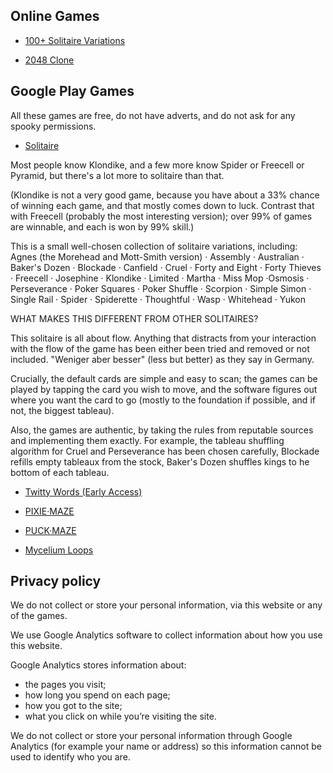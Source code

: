 
## Online Games

* [100+ Solitaire Variations](https://oddstream.games/Solitaire/index.html)

* [2048 Clone](https://oddstream.games/Soltz/index.html)

## Google Play Games

All these games are free, do not have adverts, and do not ask for any spooky permissions.

* [Solitaire](https://play.google.com/store/apps/details?id=com.oddstream.solitaire)

Most people know Klondike, and a few more know Spider or Freecell or Pyramid, but there's a lot more to solitaire than that.

(Klondike is not a very good game, because you have about a 33% chance of winning each game, and that mostly comes down to luck. Contrast that with Freecell (probably the most interesting version); over 99% of games are winnable, and each is won by 99% skill.)

This is a small well-chosen collection of solitaire variations, including: Agnes (the Morehead and Mott-Smith version) · Assembly · Australian · Baker's Dozen · Blockade · Canfield · Cruel · Forty and Eight · Forty Thieves · Freecell · Josephine · Klondike · Limited · Martha · Miss Mop ·Osmosis · Perseverance · Poker Squares · Poker Shuffle · Scorpion · Simple Simon · Single Rail · Spider · Spiderette · Thoughtful · Wasp · Whitehead · Yukon

WHAT MAKES THIS DIFFERENT FROM OTHER SOLITAIRES?

This solitaire is all about flow. Anything that distracts from your interaction with the flow of the game has been either been tried and removed or not included. "Weniger aber besser" (less but better) as they say in Germany.

Crucially, the default cards are simple and easy to scan; the games can be played by tapping the card you wish to move, and the software figures out where you want the card to go (mostly to the foundation if possible, and if not, the biggest tableau).

Also, the games are authentic, by taking the rules from reputable sources and implementing them exactly. For example, the tableau shuffling algorithm for Cruel and Perseverance has been chosen carefully, Blockade refills empty tableaux from the stock, Baker's Dozen shuffles kings to he bottom of each tableau.

* [Twitty Words (Early Access)](https://play.google.com/store/apps/details?id=com.oddstream.twitty)

* [PIXIE·MAZE](https://play.google.com/store/apps/details?id=com.oddstream.PixieMaze)

* [PUCK·MAZE](https://play.google.com/store/apps/details?id=com.oddstream.puckmaze)

* [Mycelium Loops](https://play.google.com/store/apps/details?id=com.oddstream.mycelium)

## Privacy policy

We do not collect or store your personal information, via this website or any of the games.

We use Google Analytics software to collect information about how you use this website.

Google Analytics stores information about:

- the pages you visit;
- how long you spend on each page;
- how you got to the site;
- what you click on while you’re visiting the site.

We do not collect or store your personal information through Google Analytics (for example your name or address) so this information cannot be used to identify who you are.
